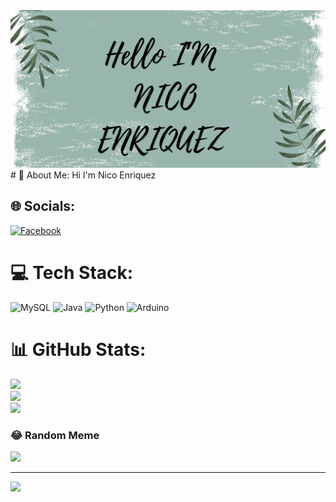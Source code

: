 <div align="center">
  <img src="https://raw.githubusercontent.com/EMBOTIDO/EMBOTIDO/master/Green Watercolour Opening Soon Banner.jpg" />
</div>
# 💫 About Me:
Hi I'm Nico Enriquez<br>


## 🌐 Socials:
[![Facebook](https://img.shields.io/badge/Facebook-%231877F2.svg?logo=Facebook&logoColor=white)](https://www.facebook.com/nico.enriquez.1422?mibextid=ZbWKwL)

# 💻 Tech Stack:
![MySQL](https://img.shields.io/badge/mysql-%2300000f.svg?style=for-the-badge&logo=mysql&logoColor=white) ![Java](https://img.shields.io/badge/java-%23ED8B00.svg?style=for-the-badge&logo=openjdk&logoColor=white) ![Python](https://img.shields.io/badge/python-3670A0?style=for-the-badge&logo=python&logoColor=ffdd54) ![Arduino](https://img.shields.io/badge/-Arduino-00979D?style=for-the-badge&logo=Arduino&logoColor=white)
# 📊 GitHub Stats:
![](https://github-readme-stats.vercel.app/api?username=EMBOTIDO&theme=dracula&hide_border=false&include_all_commits=false&count_private=false)<br/>
![](https://github-readme-streak-stats.herokuapp.com/?user=EMBOTIDO&theme=dracula&hide_border=false)<br/>
![](https://github-readme-stats.vercel.app/api/top-langs/?username=EMBOTIDO&theme=dracula&hide_border=false&include_all_commits=false&count_private=false&layout=compact)

### 😂 Random Meme
<img src='https://randommeme-five.vercel.app/' style="height: 400px;"/>

---
[![](https://visitcount.itsvg.in/api?id=EMBOTIDO&icon=5&color=8)](https://visitcount.itsvg.in)

<!-- Proudly created with GPRM ( https://gprm.itsvg.in ) -->
